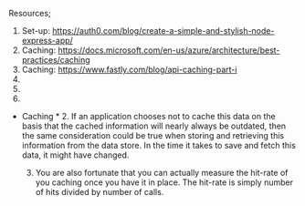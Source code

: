 Resources;

  1. Set-up: https://auth0.com/blog/create-a-simple-and-stylish-node-express-app/
  1. Caching: https://docs.microsoft.com/en-us/azure/architecture/best-practices/caching
  1. Caching: https://www.fastly.com/blog/api-caching-part-i
  1. 
  1. 
  1. 


* Caching * 
    2. If an application chooses not to cache this data on the basis that the cached information will nearly always be outdated, then the same consideration could be true when storing and retrieving this information from the data store. In the time it takes to save and fetch this data, it might have changed.

    3. You are also fortunate that you can actually measure the hit-rate of you caching once you have it in place. The hit-rate is simply number of hits divided by number of calls.